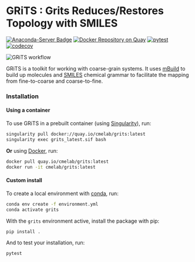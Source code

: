 # GRiTS : Grits Reduces/Restores Topology with SMILES
[![Anaconda-Server Badge](https://anaconda.org/conda-forge/grits/badges/version.svg)](https://anaconda.org/conda-forge/grits)
[![Docker Repository on Quay](https://quay.io/repository/cmelab/grits/status "Docker Repository on Quay")](https://quay.io/repository/cmelab/grits)
[![pytest](https://github.com/cmelab/grits/actions/workflows/pytest.yml/badge.svg)](https://github.com/cmelab/grits/actions/workflows/pytest.yml)
[![codecov](https://codecov.io/gh/cmelab/grits/branch/main/graph/badge.svg?token=lGG8Zf65HP)](https://codecov.io/gh/cmelab/grits)

![GRiTS workflow](/.github/grits.png)

GRiTS is a toolkit for working with coarse-grain systems. It uses [mBuild](https://github.com/mosdef-hub/mbuild) to build up molecules and [SMILES](https://www.daylight.com/dayhtml/doc/theory/theory.smiles.html) chemical grammar to facilitate the mapping from fine-to-coarse and coarse-to-fine.

### Installation
#### Using a container

To use GRiTS in a prebuilt container (using [Singularity](https://singularity.lbl.gov/)), run:
```bash
singularity pull docker://quay.io/cmelab/grits:latest
singularity exec grits_latest.sif bash
```

**Or** using [Docker](https://docs.docker.com/), run:
```bash
docker pull quay.io/cmelab/grits:latest
docker run -it cmelab/grits:latest
```

#### Custom install
To create a local environment with [conda](https://docs.conda.io/en/latest/miniconda.html), run:
```bash
conda env create -f environment.yml
conda activate grits
```
With the `grits` environment active, install the package with pip:
```
pip install .
```
And to test your installation, run:
```
pytest
```
